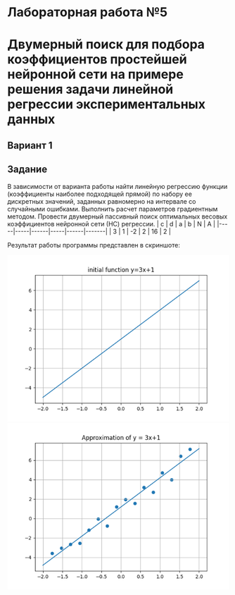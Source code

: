 # Лабораторная работа №5
# Двумерный поиск для подбора коэффициентов простейшей нейронной сети на примере решения задачи линейной регрессии экспериментальных данных
## Вариант 1

## Задание

В зависимости от варианта работы найти линейную регрессию функции (коэффициенты наиболее подходящей прямой) по набору ее дискретных значений, заданных равномерно на интервале со случайными ошибками. Выполнить расчет параметров градиентным методом. Провести двумерный пассивный поиск оптимальных весовых коэффициентов нейронной сети (НС) регрессии.
|  c  |  d  |   a  |  b  |  N   |   A   |
|-----|-----|------|-----|------|-------|
|  3  |  1  |  -2  |  2  |  16  |  2    |

Результат работы программы представлен в скриншоте:

![lab-05_init_function](init_function.png)
![lab-05_result_approximation](result.png)
